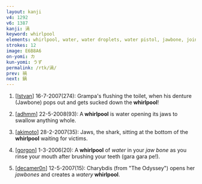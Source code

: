 ```yaml
---
layout: kanji
v4: 1292
v6: 1387
kanji: 渦
keyword: whirlpool
elements: whirlpool, water, water droplets, water pistol, jawbone, joint, hood, mouth
strokes: 12
image: E6B8A6
on-yomi: カ
kun-yomi: うず
permalink: /rtk/渦/
prev: 禍
next: 鍋
---
```


1) [<a href="http://kanji.koohii.com/profile/Istvan">Istvan</a>] 16-7-2007(274): Grampa&#039;s flushing the toilet, when his denture (Jawbone) pops out and gets sucked down the<strong> whirlpool</strong>!

2) [<a href="http://kanji.koohii.com/profile/adhmm">adhmm</a>] 22-5-2008(93): A<strong> whirlpool</strong> is water opening its jaws to swallow anything whole.

3) [<a href="http://kanji.koohii.com/profile/akimoto">akimoto</a>] 28-2-2007(35): Jaws, the shark, sitting at the bottom of the<strong> whirlpool</strong> waiting for victims.

4) [<a href="http://kanji.koohii.com/profile/gorgon">gorgon</a>] 1-3-2006(20): A<strong> whirlpool</strong> of <em>water</em> in your <em>jaw bone</em> as you rinse your mouth after brushing your teeth (gara gara pe!).

5) [<a href="http://kanji.koohii.com/profile/decamer0n">decamer0n</a>] 12-5-2007(15): Charybdis (from &quot;The Odyssey&quot;) opens her <em>jawbones</em> and creates a <em>watery</em><strong> whirlpool</strong>.

